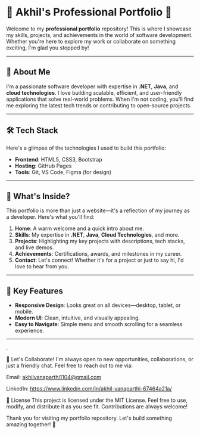 # 🌟 Akhil's Professional Portfolio 🌟

Welcome to my **professional portfolio** repository! This is where I showcase my skills, projects, and achievements in the world of software development. Whether you're here to explore my work or collaborate on something exciting, I'm glad you stopped by!

---

## 🚀 **About Me**
I'm a passionate software developer with expertise in **.NET**, **Java**, and **cloud technologies**. I love building scalable, efficient, and user-friendly applications that solve real-world problems. When I'm not coding, you'll find me exploring the latest tech trends or contributing to open-source projects.

---

## 🛠️ **Tech Stack**
Here's a glimpse of the technologies I used to build this portfolio:

- **Frontend**: HTML5, CSS3, Bootstrap
- **Hosting**: GitHub Pages
- **Tools**: Git, VS Code, Figma (for design)

---

## 🌈 **What's Inside?**
This portfolio is more than just a website—it's a reflection of my journey as a developer. Here's what you'll find:

1. **Home**: A warm welcome and a quick intro about me.
2. **Skills**: My expertise in **.NET**, **Java**, **Cloud Technologies**, and more.
3. **Projects**: Highlighting my key projects with descriptions, tech stacks, and live demos.
4. **Achievements**: Certifications, awards, and milestones in my career.
5. **Contact**: Let's connect! Whether it's for a project or just to say hi, I'd love to hear from you.

---

## 🎯 **Key Features**
- **Responsive Design**: Looks great on all devices—desktop, tablet, or mobile.
- **Modern UI**: Clean, intuitive, and visually appealing.
- **Easy to Navigate**: Simple menu and smooth scrolling for a seamless experience.

---

.

🤝 Let's Collaborate!
I'm always open to new opportunities, collaborations, or just a friendly chat. Feel free to reach out to me via:

Email: akhilvanaparthi1104@gmail.com

LinkedIn: https://www.linkedin.com/in/akhil-vanaparthi-67464a21a/


📜 License
This project is licensed under the MIT License. Feel free to use, modify, and distribute it as you see fit. Contributions are always welcome!

Thank you for visiting my portfolio repository. Let's build something amazing together! 🚀



